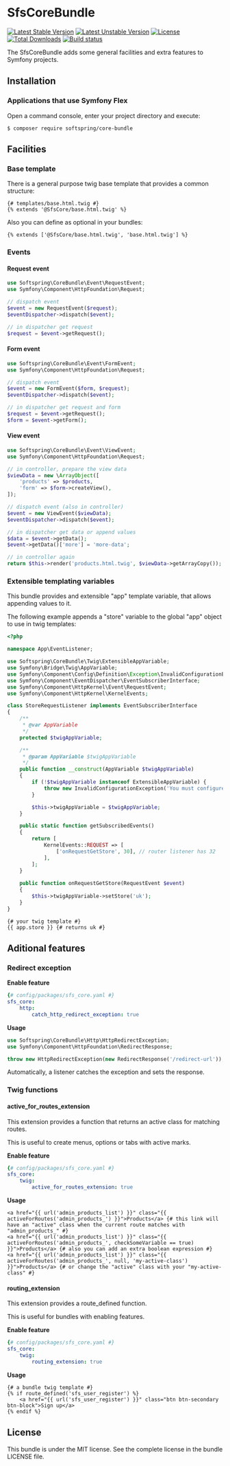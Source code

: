 # SfsCoreBundle

[![Latest Stable Version](https://poser.pugx.org/softspring/core-bundle/v/stable.svg)](https://packagist.org/packages/softspring/core-bundle)
[![Latest Unstable Version](https://poser.pugx.org/softspring/core-bundle/v/unstable.svg)](https://packagist.org/packages/softspring/core-bundle)
[![License](https://poser.pugx.org/softspring/core-bundle/license.svg)](https://packagist.org/packages/softspring/core-bundle)
[![Total Downloads](https://poser.pugx.org/softspring/core-bundle/downloads)](https://packagist.org/packages/softspring/core-bundle)
[![Build status](https://travis-ci.com/softspring/core-bundle.svg?branch=master)](https://app.travis-ci.com/github/softspring/core-bundle)

The SfsCoreBundle adds some general facilities and extra features to Symfony projects.

## Installation

### Applications that use Symfony Flex

Open a command console, enter your project directory and execute:

```console
$ composer require softspring/core-bundle
```

## Facilities

### Base template

There is a general purpose twig base template that provides a common structure:

```twig
{# templates/base.html.twig #}
{% extends '@SfsCore/base.html.twig' %} 
```

Also you can define as optional in your bundles: 

```twig
{% extends ['@SfsCore/base.html.twig', 'base.html.twig'] %} 
```

### Events

#### Request event

```php
use Softspring\CoreBundle\Event\RequestEvent;
use Symfony\Component\HttpFoundation\Request;

// dispatch event
$event = new RequestEvent($request);
$eventDispatcher->dispatch($event);

// in dispatcher get request
$request = $event->getRequest();
```

#### Form event

```php
use Softspring\CoreBundle\Event\FormEvent;
use Symfony\Component\HttpFoundation\Request;

// dispatch event
$event = new FormEvent($form, $request);
$eventDispatcher->dispatch($event);

// in dispatcher get request and form
$request = $event->getRequest();
$form = $event->getForm();
```

#### View event

```php
use Softspring\CoreBundle\Event\ViewEvent;
use Symfony\Component\HttpFoundation\Request;

// in controller, prepare the view data
$viewData = new \ArrayObject([
    'products' => $products,
    'form' => $form->createView(),
]);

// dispatch event (also in controller)
$event = new ViewEvent($viewData);
$eventDispatcher->dispatch($event);

// in dispatcher get data or append values
$data = $event->getData();
$event->getData()['more'] = 'more-data';

// in controller again
return $this->render('products.html.twig', $viewData->getArrayCopy());
```

### Extensible templating variables

This bundle provides and extensible "app" template variable, that allows appending values to it.

The following example appends a "store" variable to the global "app" object to use in twig templates:

```php
<?php

namespace App\EventListener;

use Softspring\CoreBundle\Twig\ExtensibleAppVariable;
use Symfony\Bridge\Twig\AppVariable;
use Symfony\Component\Config\Definition\Exception\InvalidConfigurationException;
use Symfony\Component\EventDispatcher\EventSubscriberInterface;
use Symfony\Component\HttpKernel\Event\RequestEvent;
use Symfony\Component\HttpKernel\KernelEvents;

class StoreRequestListener implements EventSubscriberInterface
{
    /**
     * @var AppVariable
     */
    protected $twigAppVariable;

    /**
     * @param AppVariable $twigAppVariable
     */
    public function __construct(AppVariable $twigAppVariable)
    {
        if (!$twigAppVariable instanceof ExtensibleAppVariable) {
            throw new InvalidConfigurationException('You must configure SfsCoreBundle to extend twig app variable');
        }

        $this->twigAppVariable = $twigAppVariable;
    }

    public static function getSubscribedEvents()
    {
        return [
            KernelEvents::REQUEST => [
                ['onRequestGetStore', 30], // router listener has 32
            ],
        ];
    }
    
    public function onRequestGetStore(RequestEvent $event)
    {
        $this->twigAppVariable->setStore('uk');
    }
}
```

```twig
{# your twig template #}
{{ app.store }} {# returns uk #}
```

## Aditional features

### Redirect exception

**Enable feature**

```yaml
{# config/packages/sfs_core.yaml #}
sfs_core:
    http:
        catch_http_redirect_exception: true        
```

**Usage**

```php
use Softspring\CoreBundle\Http\HttpRedirectException;
use Symfony\Component\HttpFoundation\RedirectResponse;

throw new HttpRedirectException(new RedirectResponse('/redirect-url'));        
```

Automatically, a listener catches the exception and sets the response.

### Twig functions

#### active_for_routes_extension

This extension provides a function that returns an active class for matching routes. 

This is useful to create menus, options or tabs with active marks.

**Enable feature**

```yaml
{# config/packages/sfs_core.yaml #}
sfs_core:
    twig:
        active_for_routes_extension: true        
```

**Usage**

```twig
<a href="{{ url('admin_products_list') }}" class="{{ activeForRoutes('admin_products_') }}">Products</a> {# this link will have an "active" class when the current route matches with "admin_products_" #}        
<a href="{{ url('admin_products_list') }}" class="{{ activeForRoutes('admin_products_', checkSomeVariable == true) }}">Products</a> {# also you can add an extra boolean expression #}        
<a href="{{ url('admin_products_list') }}" class="{{ activeForRoutes('admin_products_', null, 'my-active-class') }}">Products</a> {# or change the "active" class with your "my-active-class" #}        
```

#### routing_extension

This extension provides a route_defined function. 

This is useful for bundles with enabling features.

**Enable feature**

```yaml
{# config/packages/sfs_core.yaml #}
sfs_core:
    twig:
        routing_extension: true        
```

**Usage**

```twig
{# a bundle twig template #}
{% if route_defined('sfs_user_register') %}
    <a href="{{ url('sfs_user_register') }}" class="btn btn-secondary btn-block">Sign up</a>
{% endif %}
```

## License

This bundle is under the MIT license. See the complete license in the bundle LICENSE file.